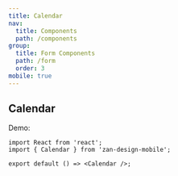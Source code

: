 ```yaml
---
title: Calendar
nav:
  title: Components
  path: /components
group:
  title: Form Components
  path: /form
  order: 3
mobile: true
---
```


## Calendar

Demo:

```tsx
import React from 'react';
import { Calendar } from 'zan-design-mobile';

export default () => <Calendar />;
```
